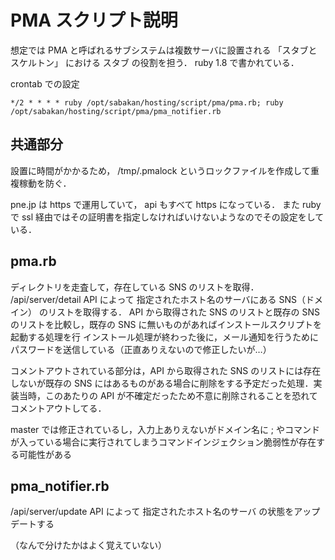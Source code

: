 PMA スクリプト説明
=================

想定では PMA と呼ばれるサブシステムは複数サーバに設置される 「スタブとスケルトン」 における スタブ の役割を担う．
ruby 1.8 で書かれている．

crontab での設定
```
*/2 * * * * ruby /opt/sabakan/hosting/script/pma/pma.rb; ruby /opt/sabakan/hosting/script/pma/pma_notifier.rb
```

## 共通部分

設置に時間がかかるため， /tmp/.pmalock というロックファイルを作成して重複稼動を防ぐ．

pne.jp は https で運用していて， api もすべて https になっている．
また ruby で ssl 経由ではその証明書を指定しなければいけないようなのでその設定をしている．

## pma.rb 

ディレクトリを走査して，存在している SNS のリストを取得．
/api/server/detail API によって 指定されたホスト名のサーバにある SNS（ドメイン） のリストを取得する．
API から取得された SNS のリストと既存の SNS のリストを比較し，既存の SNS に無いものがあればインストールスクリプトを起動する処理を行
インストール処理が終わった後に，メール通知を行うためにパスワードを送信している（正直ありえないので修正したいが…）


コメントアウトされている部分は，API から取得された SNS のリストには存在しないが既存の SNS にはあるものがある場合に削除をする予定だった処理．実装当時，このあたりの API が不確定だったため不意に削除されることを恐れてコメントアウトしてる．

master では修正されているし，入力上ありえないがドメイン名に ; やコマンドが入っている場合に実行されてしまうコマンドインジェクション脆弱性が存在する可能性がある


## pma_notifier.rb

/api/server/update API によって 指定されたホスト名のサーバ の状態をアップデートする

（なんで分けたかはよく覚えていない）
